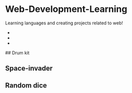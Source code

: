 # Web-Development-Learning
Learning languages and creating projects related to web!
<ul>
  <li>
  </li>
  <li>
  </li>
  <li>
  </li>
  
  </ul>
## Drum kit

## Space-invader

## Random dice
